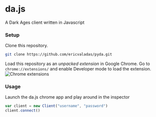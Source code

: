 # da.js
A Dark Ages client written in Javascript

### Setup
Clone this repository.
```sh
git clone https://github.com/ericvaladas/pyda.git
```
Load this repository as an _unpacked extension_ in Google Chrome.
Go to `chrome://extensions/` and enable Developer mode to load the extension.
![Chrome extensions](http://i.imgur.com/XOjumVd.png)

### Usage
Launch the da.js chrome app and play around in the inspector
```js
var client = new Client("username", "password")
client.connect()
```
